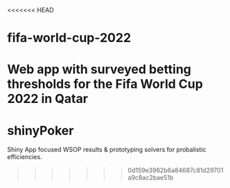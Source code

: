 <<<<<<< HEAD
# fifa-world-cup-2022
Web app with surveyed betting thresholds for the Fifa World Cup 2022 in Qatar
=======
# shinyPoker
Shiny App focused WSOP results & prototyping solvers for probalistic efficiencies.
>>>>>>> 0d159e3962b6a84687c81d29701a9c8ac2bae51b
